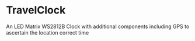# TravelClock
An LED Matrix WS2812B Clock with additional components including GPS to ascertain the location correct time
